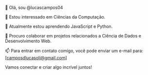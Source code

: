 👋 Olá, sou @lucascampos04

👀 Estou interessado em Ciências da Computação.

🌱 Atualmente estou aprendendo JavaScript e Python.

💞️ Procuro colaborar em projetos relacionados a Ciência de Dados e Desenvolvimento Web.

📫 Para entrar em contato comigo, você pode enviar um e-mail para: [camposdlucasoli@gmail.com]

Vamos conectar e criar algo incrível juntos!
